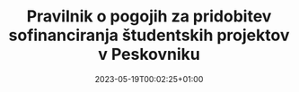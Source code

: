 ---
title: "Pravilnik o pogojih za pridobitev sofinanciranja študentskih projektov v Peskovniku"
date: 2023-05-19T00:02:25+01:00
description: ""
file: "pogoji-projekti.pdf"
kind: "document"
---